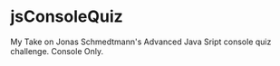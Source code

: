 # jsConsoleQuiz
My Take on Jonas Schmedtmann's Advanced Java Sript console quiz challenge. Console Only.
